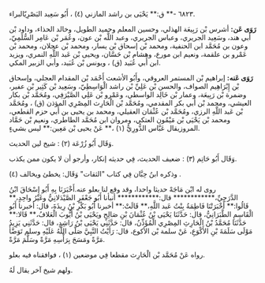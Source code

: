 ٦٨٢٣ -** ق:** يَحْيَى بن راشد المازني (٤) ، أَبُو سَعِيد البَصْرِيّالبراء.

**رَوَى عَن:** أشرس بْن رَبِيعَة الهذلي، وحسين المعلم وحميد الطويل، وخالد الحذاء، وداود بْن أَبي هند، وسَعِيد الجريري، وعباس الجريري، وعبد اللَّه بْن عون، وعُمَر بْن عَامِر السُّلَمِيّ، وعون بن مُحَمَّد ابن الحنفية، ومحمد بْن إسحاق بْن يسار، ومحمد بْن عجلان، ومحمد بْن عَمْرو بن علقمة، ونعيم ابن مورع، وهشام بْن حَسَّان، ويحيى بْن عَبد اللَّهِ النمري، ويزيد ابن أَبي عُبَيد (ق) ، ويونس بْن عُبَيد، وأبي الزبير المكي.

**رَوَى عَنه:** إبراهيم بْن المستمر العروقي، وأَبُو الأشعث أَحْمَد بْن المقدام العجلي، وإسحاق بْن إِبْرَاهِيم الصواف، والحسن بْن عَلِيِّ بْن راشد الْوَاسِطِيّ، وسَعِيد بْن كَثِير بْن عفير، وضمرة بْن رَبِيعَة، وعمار بْن خَالِد الواسطي، وعَمْرو بْن عَلِي الصَّيْرَفِي، ومُحَمَّد بْن بكار العيشي، ومحمد بْن أَبي بكر المقدمي، ومُحَمَّد بْن الْحَارِث المِصْرِي المؤذن (ق) ، ومُحَمَّد بْن عَبد اللَّهِ الرزي، ومُحَمَّد بْن عُثْمَان العقيلي، ومحمد بن يحيى بن أَبي حزم القطعي، ومحمد بْن يَحْيَى بْن مَيْمُون العتكي، ومروان ابن مُحَمَّد الطاطري، ونعيم بْن حَمَّاد المروزيقال عَبَّاس الدُّورِيُّ (١) ،** عَنْ يحيى بْن مَعِين:** ليس بشيءٍ.

وَقَال أَبُو زُرْعَة (٢) : شيخ لين الحديث.

وَقَال أَبُو حَاتِم (٣) : ضعيف الحديث، فِي حديثه إنكار، وأرجو أن لا يكون ممن يكذب.

وذكره ابنُ حِبَّان فِي كتاب "الثقات" وَقَال: يخطئ ويخالف (٤) .

روى له ابْن مَاجَهْ حديثا واحدا، وقد وقع لنا بعلو عنه.أَخْبَرَنَا بِهِ أَبُو إِسْحَاقَ ابْنُ الدَّرَجِيِّ،************ قال:************ أنبأنا أَبُو جَعْفَرٍ الصَّيْدَلانِيُّ وغَيْرُ واحِدٍ،** قَالُوا:** أَخْبَرَتْنَا فَاطِمَةُ بِنْتُ عَبد اللَّهِ،** قَالَتْ:** أخبرنا أَبُو بَكْرِ بْنُ رِيذَةَ، قال: أخبرنا أَبُو الْقَاسِمِ الطَّبَرَانِيُّ، قال: حَدَّثَنَا يَحْيَى بْنُ عُثْمَانَ بْنِ صَالِحٍ ويَحْيَى بْنُ أَيُّوبَ الْعَلافُ،** قَالا:** حَدَّثَنَا مُحَمَّدُ بْنُ الْحَارِثِ المِصْرِي الْمُؤَذِّنُ، قال: حَدَّثَنِي يَحْيَى بْنُ رَاشِدٍ، قال: حَدَّثَنِي يَزِيدُ مَوْلَى سَلَمَةَ بْنِ الأَكْوَعِ، عَنْ سلمة بْن الأكوع، قال: رَأَيْتُ النَّبِيَّ صَلَّى اللَّهُ عَلَيْهِ وسلم تَوَضَّأَ مَرَّةً ومَسَحَ بِرَأْسِهِ مَرَّةً وسَلَّمَ مَرَّةً.

رواه عَنْ مُحَمَّد بْن الْحَارِث مقطعا فِي موضعين (١) ، فوافقناه فيه بعلو.

ولهم شيخ آخر يقال لَهُ.